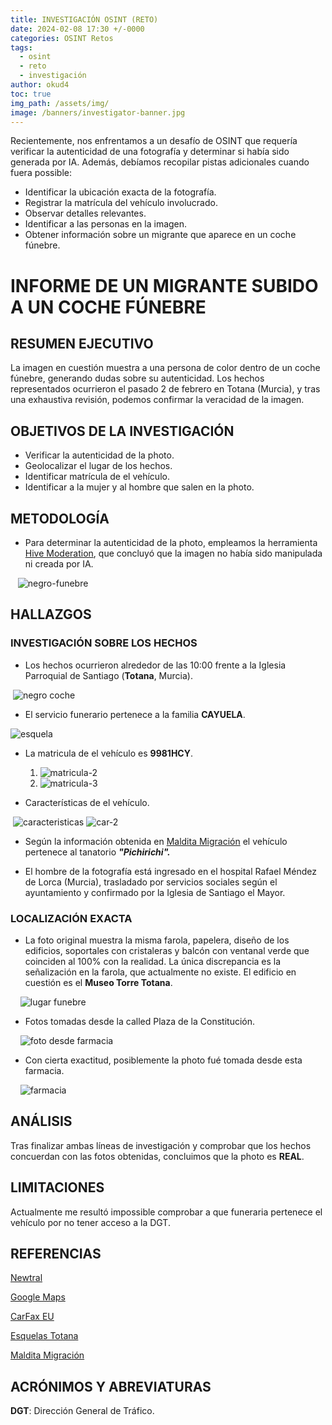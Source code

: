 ```yaml
---
title: INVESTIGACIÓN OSINT (RETO)
date: 2024-02-08 17:30 +/-0000
categories: OSINT Retos
tags:
  - osint
  - reto
  - investigación
author: okud4
toc: true
img_path: /assets/img/
image: /banners/investigator-banner.jpg
---
```


Recientemente, nos enfrentamos a un desafío de OSINT que requería verificar la autenticidad de una fotografía y determinar si había sido generada por IA. Además, debíamos recopilar pistas adicionales cuando fuera possible:

- Identificar la ubicación exacta de la fotografía.
- Registrar la matrícula del vehículo involucrado.
- Observar detalles relevantes.
- Identificar a las personas en la imagen.
- Obtener información sobre un migrante que aparece en un coche fúnebre.

# INFORME DE UN MIGRANTE SUBIDO A UN COCHE FÚNEBRE

## RESUMEN EJECUTIVO

La imagen en cuestión muestra a una persona de color dentro de un coche fúnebre, generando dudas sobre su autenticidad. Los hechos representados ocurrieron el pasado 2 de febrero en Totana (Murcia), y tras una exhaustiva revisión, podemos confirmar la veracidad de la imagen.

## OBJETIVOS DE LA INVESTIGACIÓN

- Verificar la autenticidad de la photo.
- Geolocalizar el lugar de los hechos.
- Identificar matrícula de el vehículo.
- Identificar a la mujer y al hombre que salen en la photo.

## METODOLOGÍA

- Para determinar la autenticidad de la photo, empleamos la herramienta [Hive Moderation](https://hivemoderation.com), que concluyó que la imagen no había sido manipulada ni creada por IA.

   ![negro-funebre](capturas/totana/image.png)

## HALLAZGOS

### INVESTIGACIÓN SOBRE LOS HECHOS

- Los hechos ocurrieron alrededor de las 10:00 frente a la Iglesia Parroquial de Santiago (**Totana**, Murcia).

  ![negro coche](capturas/totana/image-4.png)

- El servicio funerario pertenece a la familia **CAYUELA**.

 ![esquela](capturas/totana/isabel.png)

- La matricula de el vehículo es **9981HCY**.
  
  1. ![matricula-2](capturas/totana/image-7.png)
  2. ![matricula-3](capturas/totana/image-10.png)

- Características de el vehículo.

  ![caracteristicas](capturas/totana/image-8.png) ![car-2](capturas/totana/image-9.png)

- Según la información obtenida en [Maldita Migración](https://maldita.es/migracion/bulo/20240206/migrante-coche-funebre-totana-murcia/) el vehículo pertenece al tanatorio ***"Pichirichi".***

- El hombre de la fotografía está ingresado en el hospital Rafael Méndez de Lorca (Murcia), trasladado por servicios sociales según el ayuntamiento y confirmado por la Iglesia de Santiago el Mayor.

### LOCALIZACIÓN EXACTA

- La foto original muestra la misma farola, papelera, diseño de los edificios, soportales con cristaleras y balcón con ventanal verde que coinciden al 100% con la realidad. La única discrepancia es la señalización en la farola, que actualmente no existe. El edificio en cuestión es el **Museo Torre Totana**.

    ![lugar funebre](capturas/totana/image-3.png)

- Fotos tomadas desde la called Plaza de la Constitución.

    ![foto desde farmacia](capturas/totana/image-2.png)

- Con cierta exactitud, posiblemente la photo fué tomada desde esta farmacia.

    ![farmacia](capturas/totana/image-1.png)

## ANÁLISIS

Tras finalizar ambas líneas de investigación y comprobar que los hechos concuerdan con las fotos obtenidas, concluimos que la photo es **REAL**.

## LIMITACIONES

Actualmente me resultó impossible comprobar a que funeraria pertenece el vehículo por no tener acceso a la DGT.

## REFERENCIAS

[Newtral](https://www.newtral.es/hombre-coche-funebre-totana-nos-preguntais-por/20240205/)

[Google Maps](https://www.google.com/maps/)

[CarFax EU](https://www.carfax.eu/es/comprobar-matricula)

[Esquelas Totana](https://esquelastotana.blogspot.com)

[Maldita Migración](https://maldita.es/migracion/bulo/20240206/migrante-coche-funebre-totana-murcia/)

## ACRÓNIMOS Y ABREVIATURAS

**DGT**: Dirección General de Tráfico.
